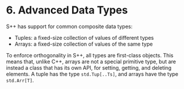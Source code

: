 # 6. Advanced Data Types

S++ has support for common composite data types:

- Tuples: a fixed-size collection of values of different types
- Arrays: a fixed-size collection of values of the same type

To enforce orthogonality in S++, all types are first-class objects. This means that, unlike C++, arrays are not a
special primitive type, but are instead a class that has its own API, for setting, getting, and deleting elements. A
tuple has the type `std.Tup[..Ts]`, and arrays have the type `std.Arr[T]`.

